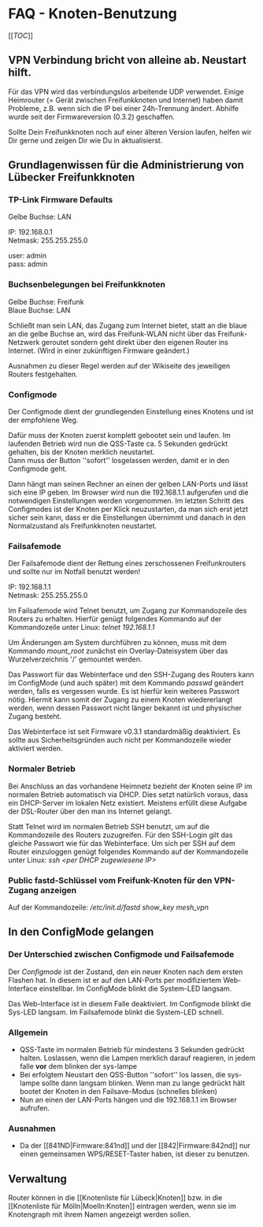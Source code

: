 # FAQ - Knoten-Benutzung

[[_TOC_]]

## VPN Verbindung bricht von alleine ab. Neustart hilft.

Für das VPN wird das verbindungslos arbeitende UDP verwendet. Einige Heimrouter (= Gerät zwischen Freifunkknoten und Internet) haben damit Probleme, z.B. wenn sich die IP bei einer 24h-Trennung ändert. Abhilfe wurde seit der Firmwareversion (0.3.2) geschaffen. 

Sollte Dein Freifunkknoten noch auf einer älteren Version laufen, helfen wir Dir gerne und zeigen Dir wie Du in aktualisierst.


## Grundlagenwissen für die Administrierung von Lübecker Freifunkknoten
### TP-Link Firmware Defaults
Gelbe Buchse: LAN

IP: 192.168.0.1<br />
Netmask: 255.255.255.0

user: admin<br />
pass: admin


### Buchsenbelegungen bei Freifunkknoten
Gelbe Buchse: Freifunk<br />
Blaue Buchse: LAN

Schließt man sein LAN, das Zugang zum Internet bietet, statt an die blaue an die gelbe Buchse an, wird das Freifunk-WLAN nicht über das Freifunk-Netzwerk geroutet sondern geht direkt über den eigenen Router ins Internet. (Wird in einer zukünftigen Firmware geändert.)

Ausnahmen zu dieser Regel werden auf der Wikiseite des jeweiligen Routers festgehalten.

### Configmode
Der Configmode dient der grundlegenden Einstellung eines Knotens und ist der empfohlene Weg.

Dafür muss der Knoten zuerst komplett gebootet sein und laufen.
Im laufenden Betrieb wird nun die QSS-Taste ca. 5 Sekunden gedrückt gehalten, bis der Knoten merklich neustartet.
<br />
Dann muss der Button ''sofort'' losgelassen werden, damit er in den Configmode geht.

Dann hängt man seinen Rechner an einen der gelben LAN-Ports und lässt sich eine IP geben.
Im Browser wird nun die 192.168.1.1 aufgerufen und die notwendigen Einstellungen werden vorgenommen.
Im letzten Schritt des Configmodes ist der Knoten per Klick neuzustarten, da man sich erst jetzt sicher sein kann, dass er die Einstellungen übernimmt und danach in den Normalzustand als Freifunkknoten neustartet.

### Failsafemode
Der Failsafemode dient der Rettung eines zerschossenen Freifunkrouters und sollte nur im Notfall benutzt werden!

IP: 192.168.1.1<br />
Netmask: 255.255.255.0

Im Failsafemode wird Telnet benutzt, um Zugang zur Kommandozeile des Routers zu erhalten.
Hierfür genügt folgendes Kommando auf der Kommandozeile unter Linux: *telnet 192.168.1.1*

Um Änderungen am System durchführen zu können, muss mit dem Kommando *mount_root* zunächst ein Overlay-Dateisystem über das Wurzelverzeichnis '/' gemountet werden.

Das Passwort für das Webinterface und den SSH-Zugang des Routers kann im ConfigMode (und auch später) mit dem Kommando *passwd* geändert werden, falls es vergessen wurde. Es ist hierfür kein weiteres Passwort nötig. Hiermit kann somit der Zugang zu einem Knoten wiedererlangt werden, wenn dessen Passwort nicht länger bekannt ist und physischer Zugang besteht.

Das Webinterface ist seit Firmware v0.3.1 standardmäßig deaktiviert.
Es sollte aus Sicherheitsgründen auch nicht per Kommandozeile wieder aktiviert werden.

### Normaler Betrieb
Bei Anschluss an das vorhandene Heimnetz bezieht der Knoten seine IP im normalen Betrieb automatisch via DHCP. Dies setzt natürlich voraus, dass ein DHCP-Server im lokalen Netz existiert. Meistens erfüllt diese Aufgabe der DSL-Router über den man ins Internet gelangt.

Statt Telnet wird im normalen Betrieb SSH benutzt, um auf die Kommandozeile des Routers zuzugreifen. Für den SSH-Login gilt das gleiche Passwort wie für das Webinterface. Um sich per SSH auf dem Router einzuloggen genügt folgendes Kommando auf der Kommandozeile unter Linux: *ssh &lt;per DHCP zugewiesene IP&gt;*

### Public fastd-Schlüssel vom Freifunk-Knoten für den VPN-Zugang anzeigen
Auf der Kommandozeile: */etc/init.d/fastd show_key mesh_vpn*


## In den ConfigMode gelangen

### Der Unterschied zwischen Configmode und Failsafemode
Der _Configmode_ ist der Zustand, den ein neuer Knoten nach dem ersten Flashen hat.
In diesem ist er auf den LAN-Ports per modifiziertem Web-Interface einstellbar.
Im ConfigMode blinkt die System-LED langsam.

Das Web-Interface ist in diesem Falle deaktiviert.
Im Configmode blinkt die Sys-LED langsam.
Im Failsafemode blinkt die System-LED schnell.

### Allgemein
* QSS-Taste im normalen Betrieb für mindestens 3 Sekunden gedrückt halten. Loslassen, wenn die Lampen merklich darauf reagieren, in jedem falle **vor** dem blinken der sys-lampe
* Bei erfolgtem Neustart den QSS-Button ''sofort'' los lassen, die sys-lampe sollte dann langsam blinken. Wenn man zu lange gedrückt hält bootet der Knoten in den Failsave-Modus (schnelles blinken)
* Nun an einen der LAN-Ports hängen und die 192.168.1.1 im Browser aufrufen.

### Ausnahmen
* Da der [[841ND|Firmware:841nd]] und der [[842|Firmware:842nd]] nur einen gemeinsamen WPS/RESET-Taster haben, ist dieser zu benutzen.

## Verwaltung
Router können in die [[Knotenliste für Lübeck|Knoten]] bzw. in die [[Knotenliste für Mölln|Moelln:Knoten]] eintragen werden, wenn sie im Knotengraph mit ihrem Namen angezeigt werden sollen.
